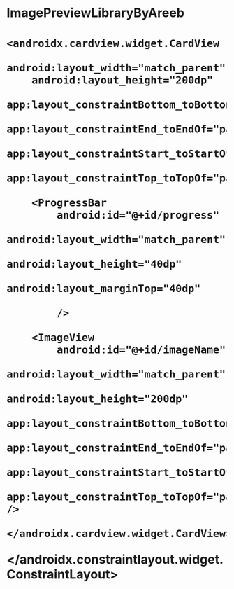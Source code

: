 # ImagePreviewLibraryByAreeb



<h1><?xml version="1.0" encoding="utf-8"?>
<androidx.constraintlayout.widget.ConstraintLayout xmlns:android="http://schemas.android.com/apk/res/android"
    xmlns:app="http://schemas.android.com/apk/res-auto"
    xmlns:tools="http://schemas.android.com/tools"
    android:layout_width="match_parent"
    android:layout_height="match_parent"
    tools:context=".MainActivity">


    <androidx.cardview.widget.CardView
        android:layout_width="match_parent"
        android:layout_height="200dp"
        app:layout_constraintBottom_toBottomOf="parent"
        app:layout_constraintEnd_toEndOf="parent"
        app:layout_constraintStart_toStartOf="parent"
        app:layout_constraintTop_toTopOf="parent">

        <ProgressBar
            android:id="@+id/progress"
            android:layout_width="match_parent"
            android:layout_height="40dp"
            android:layout_marginTop="40dp"

            />

        <ImageView
            android:id="@+id/imageName"
            android:layout_width="match_parent"
            android:layout_height="200dp"
            app:layout_constraintBottom_toBottomOf="parent"
            app:layout_constraintEnd_toEndOf="parent"
            app:layout_constraintStart_toStartOf="parent"
            app:layout_constraintTop_toTopOf="parent" />

    </androidx.cardview.widget.CardView>


</androidx.constraintlayout.widget.ConstraintLayout></h1>
